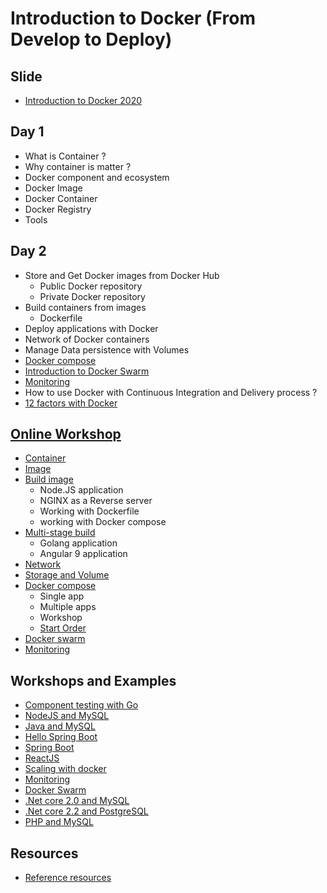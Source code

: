 # Introduction to Docker (From Develop to Deploy)

## Slide
* [Introduction to Docker 2020](https://github.com/up1/course-introduction-docker/blob/master/slide/SCK-INTRODUCTION-DOCKER-V6.pdf)

## Day 1
* What is Container ?
* Why container is matter ?
* Docker component and ecosystem
* Docker Image
* Docker Container
* Docker Registry
* Tools

## Day 2
* Store and Get Docker images from Docker Hub
  * Public Docker repository
  * Private Docker repository
* Build containers from images
  * Dockerfile
* Deploy applications with Docker
* Network of Docker containers
* Manage Data persistence with Volumes
* [Docker compose](https://github.com/up1/course-introduction-docker/tree/master/workshop-online/docker-compose)
* [Introduction to Docker Swarm](https://github.com/up1/course-introduction-docker/blob/master/workshop/swarm/instruction.txt)
* [Monitoring](https://github.com/up1/course-introduction-docker/blob/master/workshop/monitoring/instruction.md)
* How to use Docker with Continuous Integration and Delivery process ?
* [12 factors with Docker](https://github.com/up1/course-introduction-docker/tree/master/workshop-online/12-factor)

## [Online Workshop](https://github.com/up1/course-introduction-docker/tree/master/workshop-online)
* [Container](https://github.com/up1/course-introduction-docker/blob/master/workshop-online/container.md)
* [Image](https://github.com/up1/course-introduction-docker/blob/master/workshop-online/image.md)
* [Build image](https://github.com/up1/course-introduction-docker/blob/master/workshop-online/build-image/run.md)
   * Node.JS application
   * NGINX as a Reverse server
   * Working with Dockerfile
   * working with Docker compose
* [Multi-stage build](https://github.com/up1/course-introduction-docker/blob/master/workshop-online/multi-stage-build/run.md)
   * Golang application
   * Angular 9 application
* [Network](https://github.com/up1/course-introduction-docker/blob/master/workshop-online/network.md)
* [Storage and Volume](https://github.com/up1/course-introduction-docker/blob/master/workshop-online/storage.md)
* [Docker compose](https://github.com/up1/course-introduction-docker/tree/master/workshop-online/docker-compose)
  * Single app
  * Multiple apps
  * Workshop
  * [Start Order](https://docs.docker.com/compose/startup-order/)
* [Docker swarm](https://github.com/up1/course-introduction-docker/blob/master/workshop/swarm/instruction.txt)
* [Monitoring](https://github.com/up1/course-introduction-docker/blob/master/workshop/monitoring/instruction.md)


## Workshops and Examples
* [Component testing with Go](https://github.com/up1/workshop-microservices-golang-2021/tree/main/testing/component-testing)
* [NodeJS and MySQL](https://github.com/up1/demo-docker-nodejs-mysql)
* [Java and MySQL](https://github.com/up1/docker-workshop-java-mysql)
* [Hello Spring Boot](https://github.com/up1/springboot-hello)
* [Spring Boot](https://github.com/up1/demo-springboot-tn)
* [ReactJS](https://github.com/up1/demo-docker-reactjs)
* [Scaling with docker](https://github.com/up1/course-introduction-docker/tree/master/workshop/docker-scaling)
* [Monitoring](https://github.com/up1/course-introduction-docker/tree/master/workshop/monitoring)
* [Docker Swarm](https://github.com/up1/course-introduction-docker/tree/master/workshop/swarm)
* [.Net core 2.0 and MySQL](https://github.com/up1/docker-workshop-dotnet-core-mysql)
* [.Net core 2.2 and PostgreSQL](https://github.com/up1/workshop-testing)
* [PHP and MySQL](https://github.com/up1/course-introduction-docker/tree/master/workshop-online/workshop-php-mysql)

## Resources
* [Reference resources](https://github.com/up1/course-introduction-docker/wiki)
